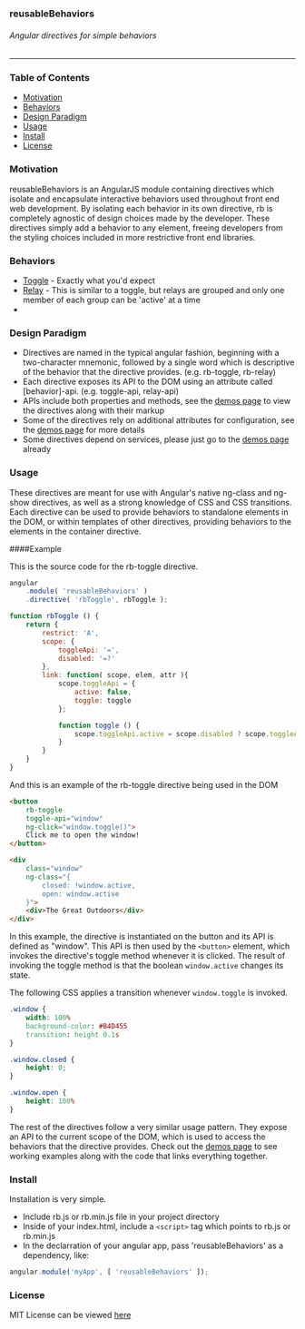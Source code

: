 ### reusableBehaviors
###### Angular directives for simple behaviors
***

### Table of Contents
* [Motivation](#motivation)
* [Behaviors](#behaviors)
* [Design Paradigm](#design-paradigm)
* [Usage](#usage)
* [Install](#install)
* [License](#license)

### <a name="motivation"></a>Motivation
reusableBehaviors is an AngularJS module containing directives which isolate and encapsulate interactive behaviors used throughout front end web development. By isolating each behavior in its own directive, rb is completely agnostic of design choices made by the developer. These directives simply add a behavior to any element, freeing developers from the styling choices included in more restrictive front end libraries.

### <a name="behaviors"></a>Behaviors
* [Toggle](https://sranderley.github.io/#/demos/rbToggle) - Exactly what you'd expect
* [Relay](https://sranderley.github.io/#/demos/rbRelay) - This is similar to a toggle, but relays are grouped and only one member of each group can be 'active' at a time
*

### <a name="design-paradigm"></a>Design Paradigm
* Directives are named in the typical angular fashion, beginning with a two-character mnemonic, followed by a single word which is descriptive of the behavior that the directive provides. (e.g. rb-toggle, rb-relay)
* Each directive exposes its API to the DOM using an attribute called [behavior]-api. (e.g. toggle-api, relay-api)
* APIs include both properties and methods, see the [demos page](https://sranderley.github.io) to view the directives along with their markup
* Some of the directives rely on additional attributes for configuration, see the [demos page](https://sranderley.github.io) for more details
* Some directives depend on services, please just go to the [demos page](https://sranderley.github.io) already

### <a name="usage"></a>Usage
These directives are meant for use with Angular's native ng-class and ng-show directives, as well as a strong knowledge of CSS and CSS transitions. Each directive can be used to provide behaviors to standalone elements in the DOM, or within templates of other directives, providing behaviors to the elements in the container directive.

####Example

This is the source code for the rb-toggle directive.
````javascript
angular
	.module( 'reusableBehaviors' )
	.directive( 'rbToggle', rbToggle );

function rbToggle () {
	return {
		restrict: 'A',
		scope: {
			toggleApi: '=',
			disabled: '=?'
		},
		link: function( scope, elem, attr ){
			scope.toggleApi = {
				active: false,
				toggle: toggle
			};

			function toggle () {
				scope.toggleApi.active = scope.disabled ? scope.toggleApi.active : !scope.toggleApi.active;
			}
		}
	}
}
````
And this is an example of the rb-toggle directive being used in the DOM
````HTML
<button
	rb-toggle
	toggle-api="window"
	ng-click="window.toggle()">
	Click me to open the window!
</button>

<div
	class="window"
	ng-class="{
		closed: !window.active,
		open: window.active
	}">
	<div>The Great Outdoors</div>
</div>
````
In this example, the directive is instantiated on the button and its API is defined as "window". This API is then used by the `<button>` element, which invokes the directive's toggle method whenever it is clicked. The result of invoking the toggle method is that the boolean `window.active` changes its state.

The following CSS applies a transition whenever `window.toggle` is invoked.
````CSS
.window {
	width: 100%
	background-color: #B4D455
	transition: height 0.1s
}

.window.closed {
	height: 0;
}

.window.open {
	height: 100%
}
````
The rest of the directives follow a very similar usage pattern. They expose an API to the current scope of the DOM, which is used to access the behaviors that the directive provides. Check out the [demos page](https://sranderley.github.io) to see working examples along with the code that links everything together.

### <a name="install"></a>Install
Installation is very simple.
* Include rb.js or rb.min.js file in your project directory
* Inside of your index.html, include a `<script>` tag which points to rb.js or rb.min.js
* In the declarration of your angular app, pass 'reusableBehaviors' as a dependency, like:
````javascript
angular.module('myApp', [ 'reusableBehaviors' ]);
````

### <a name="license"></a>License
MIT License can be viewed [here](/LICENSE)